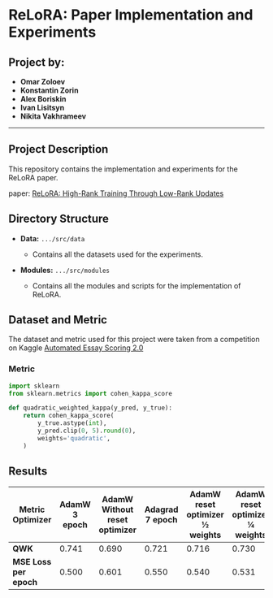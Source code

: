 # ReLoRA: Paper Implementation and Experiments

## Project by:
- **Omar Zoloev**
- **Konstantin Zorin**
- **Alex Boriskin**
- **Ivan Lisitsyn**
- **Nikita Vakhrameev**

---

## Project Description

This repository contains the implementation and experiments for the ReLoRA paper.

paper: [ReLoRA: High-Rank Training Through Low-Rank Updates](https://arxiv.org/pdf/2307.05695)

## Directory Structure

- **Data:** `.../src/data`
  - Contains all the datasets used for the experiments.
  
- **Modules:** `.../src/modules`
  - Contains all the modules and scripts for the implementation of ReLoRA.

## Dataset and Metric

The dataset and metric used for this project were taken from a competition on Kaggle [Automated Essay Scoring 2.0](https://www.kaggle.com/competitions/learning-agency-lab-automated-essay-scoring-2/data)

### Metric

```python
import sklearn
from sklearn.metrics import cohen_kappa_score

def quadratic_weighted_kappa(y_pred, y_true):
    return cohen_kappa_score(
        y_true.astype(int),
        y_pred.clip(0, 5).round(0),
        weights='quadratic',
    )
```


## Results

| Metric Optimizer                | AdamW 3 epoch | AdamW Without reset optimizer | Adagrad 7 epoch | AdamW reset optimizer ½ weights | AdamW reset optimizer ¼ weights |
|---------------------------------|---------------|-------------------------------|-----------------|-------------------------------|-------------------------------|
| **QWK**                         | 0.741         | 0.690                         | 0.721           | 0.716                         | 0.730                         |
| **MSE Loss per epoch**          | 0.500         | 0.601                         | 0.550           | 0.540                         | 0.531                         |
